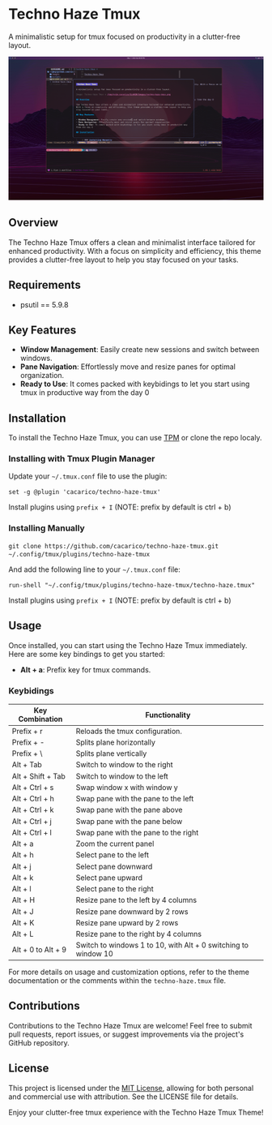 # Techno Haze Tmux

A minimalistic setup for tmux focused on productivity in a clutter-free layout.

![Techno Haze Tmux](images/techno-haze-tmux.png)

## Overview

The Techno Haze Tmux offers a clean and minimalist interface tailored for enhanced productivity. With a focus on simplicity and efficiency, this theme provides a clutter-free layout to help you stay focused on your tasks.

## Requirements

- psutil == 5.9.8

## Key Features

- **Window Management**: Easily create new sessions and switch between windows.
- **Pane Navigation**: Effortlessly move and resize panes for optimal organization.
- **Ready to Use**: It comes packed with keybidings to let you start using tmux in productive way from the day 0

## Installation
To install the Techno Haze Tmux, you can use [TPM](https://github.com/tmux-plugins/tpm) or clone the repo localy.

### Installing with Tmux Plugin Manager


Update your `~/.tmux.conf` file to use the plugin:

```
set -g @plugin 'cacarico/techno-haze-tmux'
```

Install plugins using `prefix + I` (NOTE: prefix by default is ctrl + b)

### Installing Manually

```
git clone https://github.com/cacarico/techno-haze-tmux.git ~/.config/tmux/plugins/techno-haze-tmux
```

And add the following line to your  `~/.tmux.conf` file:

```
run-shell "~/.config/tmux/plugins/techno-haze-tmux/techno-haze.tmux"
```

Install plugins using `prefix + I` (NOTE: prefix by default is ctrl + b)

## Usage

Once installed, you can start using the Techno Haze Tmux immediately. Here are some key bindings to get you started:

- **Alt + a**: Prefix key for tmux commands.

### Keybidings

| Key Combination    | Functionality                                                  |
|--------------------|----------------------------------------------------------------|
| Prefix + r         | Reloads the tmux configuration.                                |
| Prefix + -         | Splits plane horizontally                                      |
| Prefix + \         | Splits plane vertically                                        |
| Alt + Tab          | Switch to window to the right                                  |
| Alt + Shift + Tab  | Switch to window to the left                                   |
| Alt + Ctrl + s     | Swap window x with window y                                    |
| Alt + Ctrl + h     | Swap pane with the pane to the left                            |
| Alt + Ctrl + k     | Swap pane with the pane above                                  |
| Alt + Ctrl + j     | Swap pane with the pane below                                  |
| Alt + Ctrl + l     | Swap pane with the pane to the right                           |
| Alt + a            | Zoom the current panel                                         |
| Alt + h            | Select pane to the left                                        |
| Alt + j            | Select pane downward                                           |
| Alt + k            | Select pane upward                                             |
| Alt + l            | Select pane to the right                                       |
| Alt + H            | Resize pane to the left by 4 columns                           |
| Alt + J            | Resize pane downward by 2 rows                                 |
| Alt + K            | Resize pane upward by 2 rows                                   |
| Alt + L            | Resize pane to the right by 4 columns                          |
| Alt + 0 to Alt + 9 | Switch to windows 1 to 10, with Alt + 0 switching to window 10 |

For more details on usage and customization options, refer to the theme documentation or the comments within the `techno-haze.tmux` file.

## Contributions

Contributions to the Techno Haze Tmux are welcome! Feel free to submit pull requests, report issues, or suggest improvements via the project's GitHub repository.

## License

This project is licensed under the [MIT License](LICENSE), allowing for both personal and commercial use with attribution. See the LICENSE file for details.

Enjoy your clutter-free tmux experience with the Techno Haze Tmux Theme!
